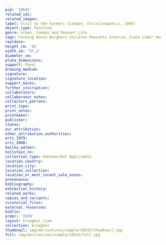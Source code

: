 ```yaml
---
pid: '18542'
related_ids: 
related_images: 
label: Visit to the Farmers (London, Christie&apos;s, 1995)
object_type: Painting
genre: Urban, Common and Peasant Life
tags: Farming House Burghers Children Peasants Interior_Scene Labor Household_items
realdate: 
height_cm: '41'
width_cm: '57.2'
diameter_cm: 
plate_dimensions: 
support: Panel
drawing_medium: 
signature: 
signature_location: 
support_marks: 
further_inscription: 
collaborators: 
collaborator_notes: 
collectors_patrons: 
print_type: 
print_notes: 
printmaker: 
publisher: 
states: 
our_attribution: 
other_attribution_authorities: 
ertz_1979: 
ertz_2008: 
bailey_walker: 
hollstein_no: 
collection_type: Unknown/Not Applicable
location_country: 
location_city: 
location_collection: 
location_or_most_recent_sale_notes: 
provenance: 
bibliography: 
exhibition_history: 
related_works: 
copies_and_variants: 
curatorial_files: 
external_resources: 
biblio: 
order: '1579'
layout: brueghel_item
collection: brueghel
thumbnail: img/derivatives/simple/18542/thumbnail.jpg
full: img/derivatives/simple/18542/full.jpg
---
```

